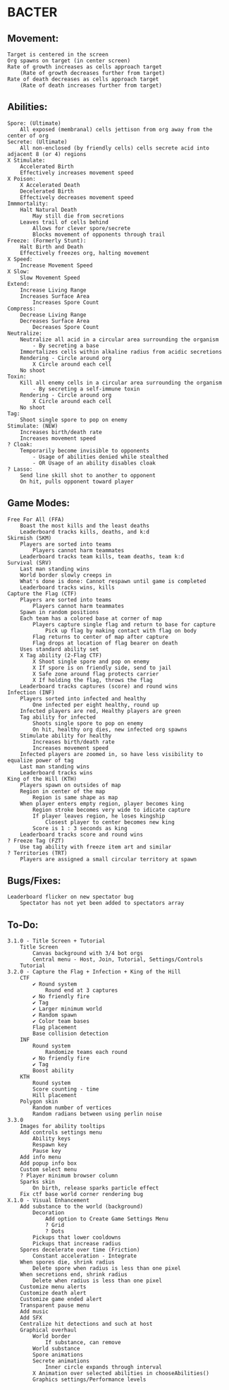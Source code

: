 # BACTER

## Movement:
	Target is centered in the screen
	Org spawns on target (in center screen)
	Rate of growth increases as cells approach target
		(Rate of growth decreases further from target)
	Rate of death decreases as cells approach target
		(Rate of death increases further from target)

## Abilities:
	Spore: (Ultimate)
		All exposed (membranal) cells jettison from org away from the center of org
	Secrete: (Ultimate)
		All non-enclosed (by friendly cells) cells secrete acid into adjacent 8 (or 4) regions
	X Stimulate:
		Accelerated Birth
		Effectively increases movement speed
	X Poison:
		X Accelerated Death
		Decelerated Birth
		Effectively decreases movement speed
	Immmortality:
		Halt Natural Death
			May still die from secretions
		Leaves trail of cells behind
			Allows for clever spore/secrete
			Blocks movement of opponents through trail
	Freeze: (Formerly Stunt):
		Halt Birth and Death
		Effectively freezes org, halting movement
	X Speed:
		Increase Movement Speed
	X Slow:
		Slow Movement Speed
	Extend:
		Increase Living Range
		Increases Surface Area
			Increases Spore Count
	Compress:
		Decrease Living Range
		Decreases Surface Area
			Decreases Spore Count
	Neutralize:
		Neutralize all acid in a circular area surrounding the organism
			- By secreting a base
		Immortalizes cells within alkaline radius from acidic secretions
		Rendering - Circle around org
			X Circle around each cell
		No shoot
	Toxin:
		Kill all enemy cells in a circular area surrounding the organism
			- By secreting a self-immune toxin
		Rendering - Circle around org
			X Circle around each cell
		No shoot
	Tag:
		Shoot single spore to pop on enemy
	Stimulate: (NEW)
		Increases birth/death rate
		Increases movement speed
	? Cloak:
		Temporarily become invisible to opponents
			- Usage of abilities denied while stealthed
			- OR Usage of an ability disables cloak
	? Lasso:
		Send line skill shot to another to opponent
		On hit, pulls opponent toward player

## Game Modes:
	Free For All (FFA)
		Boast the most kills and the least deaths
		Leaderboard tracks kills, deaths, and k:d
	Skirmish (SKM)
		Players are sorted into teams
			Players cannot harm teammates
		Leaderboard tracks team kills, team deaths, team k:d
	Survival (SRV)
		Last man standing wins
		World border slowly creeps in
		What's done is done: Cannot respawn until game is completed
		Leaderboard tracks wins, kills
	Capture the Flag (CTF)
		Players are sorted into teams
			Players cannot harm teammates
		Spawn in random positions
		Each team has a colored base at corner of map
			Players capture single flag and return to base for capture
				Pick up flag by making contact with flag on body
			Flag returns to center of map after capture
			Flag drops at location of flag bearer on death
		Uses standard ability set
		X Tag ability (2-Flag CTF)
			X Shoot single spore and pop on enemy
			X If spore is on friendly side, send to jail
			X Safe zone around flag protects carrier
			X If holding the flag, throws the flag
		Leaderboard tracks captures (score) and round wins
	Infection (INF)
		Players sorted into infected and healthy
			One infected per eight healthy, round up
		Infected players are red, Healthy players are green
		Tag ability for infected
			Shoots single spore to pop on enemy
			On hit, healthy org dies, new infected org spawns
		Stimulate ability for healthy
			Increases birth/death rate
			Increases movement speed
		Infected players are zoomed in, so have less visibility to equalize power of tag 
		Last man standing wins
		Leaderboard tracks wins
	King of the Hill (KTH)
		Players spawn on outsides of map
		Region in center of the map
			Region is same shape as map
		When player enters empty region, player becomes king
			Region stroke becomes very wide to idicate capture
			If player leaves region, he loses kingship
				Closest player to center becomes new king
			Score is 1 : 3 seconds as king
		Leaderboard tracks score and round wins
	? Freeze Tag (FZT)
		Use tag ability with freeze item art and similar 
	? Territories (TRT)
		Players are assigned a small circular territory at spawn

## Bugs/Fixes:
	Leaderboard flicker on new spectator bug
		Spectator has not yet been added to spectators array

## To-Do:
	3.1.0 - Title Screen + Tutorial
		Title Screen
			Canvas background with 3/4 bot orgs
			Central menu - Host, Join, Tutorial, Settings/Controls
		Tutorial
	3.2.0 - Capture the Flag + Infection + King of the Hill
		CTF
			✔ Round system
				Round end at 3 captures
			✔ No friendly fire
			✔ Tag
			✔ Larger minimum world
			✔ Random spawn
			✔ Color team bases
			Flag placement
			Base collision detection
		INF
			Round system
				Randomize teams each round
			✔ No friendly fire
			✔ Tag
			Boost ability
		KTH
			Round system
			Score counting - time
			Hill placement
		Polygon skin
			Random number of vertices
			Random radians between using perlin noise
	3.3.0
		Images for ability tooltips
		Add controls settings menu
			Ability keys
			Respawn key
			Pause key
		Add info menu
		Add popup info box
		Custom select menu
		? Player minimum browser column
		Sparks skin
			On birth, release sparks particle effect
		Fix ctf base world corner rendering bug
	X.1.0 - Visual Enhancement
		Add substance to the world (background)
			Decoration
				Add option to Create Game Settings Menu
				? Grid
				? Dots
			Pickups that lower cooldowns
			Pickups that increase radius
		Spores decelerate over time (Friction)
			Constant acceleration - Integrate
		When spores die, shrink radius
			Delete spore when radius is less than one pixel
		When secretions end, shrink radius
			Delete when radius is less than one pixel
		Customize menu alerts
		Customize death alert
		Customize game ended alert
		Transparent pause menu
		Add music
		Add SFX
		Centralize hit detections and such at host
		Graphical overhaul
			World border
				If substance, can remove
			World substance
			Spore animations
			Secrete animations
				Inner circle expands through interval
			X Animation over selected abilities in chooseAbilities()
			Graphics settings/Performance levels